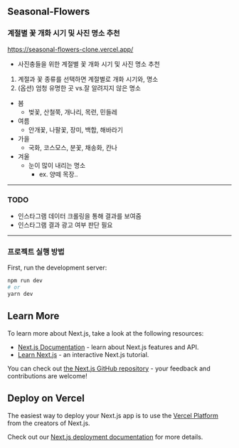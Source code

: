 ## Seasonal-Flowers

### 계절별 꽃 개화 시기 및 사진 명소 추천
https://seasonal-flowers-clone.vercel.app/

- 사진충들을 위한 계절별 꽃 개화 시기 및 사진 명소 추천

1. 계절과 꽃 종류를 선택하면 계절별로 개화 시기와, 명소
2. (옵션) 엄청 유명한 곳 vs.잘 알려지지 않은 명소

- 봄
    - 벚꽃, 산철쭉, 개나리, 목련, 민들레
- 여름
    - 안개꽃, 나팔꽃, 장미, 백합, 해바라기
- 가을
    - 국화, 코스모스, 분꽃, 채송화, 칸나
- 겨울
    - 눈이 많이 내리는 명소
        - ex. 양떼 목장..
    
---
### TODO
- 인스타그램 데이터 크롤링을 통해 결과를 보여줌
- 인스타그램 결과 광고 여부 판단 필요

---

### 프로젝트 실행 방법
First, run the development server:

```bash
npm run dev
# or
yarn dev
```

## Learn More

To learn more about Next.js, take a look at the following resources:

- [Next.js Documentation](https://nextjs.org/docs) - learn about Next.js features and API.
- [Learn Next.js](https://nextjs.org/learn) - an interactive Next.js tutorial.

You can check out [the Next.js GitHub repository](https://github.com/vercel/next.js/) - your feedback and contributions are welcome!

## Deploy on Vercel

The easiest way to deploy your Next.js app is to use the [Vercel Platform](https://vercel.com/new?utm_medium=default-template&filter=next.js&utm_source=create-next-app&utm_campaign=create-next-app-readme) from the creators of Next.js.

Check out our [Next.js deployment documentation](https://nextjs.org/docs/deployment) for more details.
